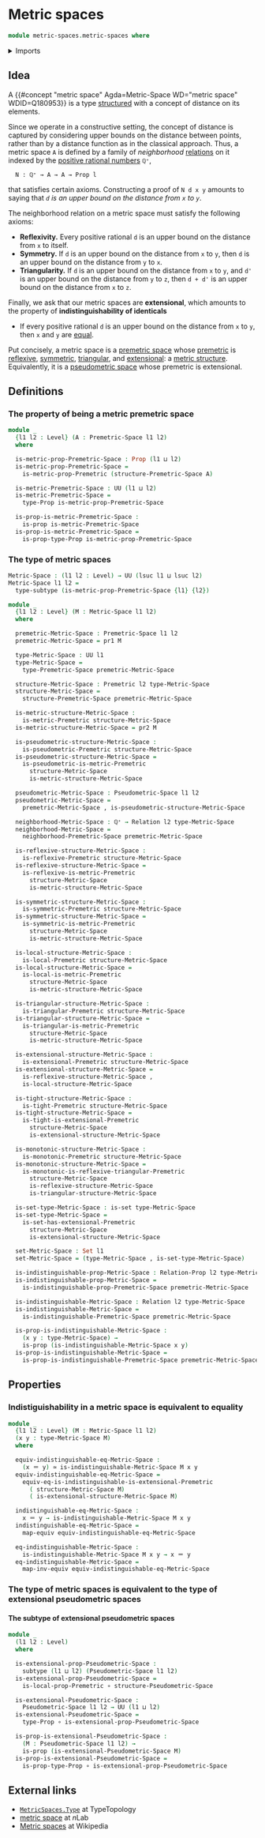 # Metric spaces

```agda
module metric-spaces.metric-spaces where
```

<details><summary>Imports</summary>

```agda
open import elementary-number-theory.positive-rational-numbers

open import foundation.binary-relations
open import foundation.dependent-pair-types
open import foundation.dependent-products-propositions
open import foundation.equivalences
open import foundation.function-types
open import foundation.functoriality-dependent-pair-types
open import foundation.identity-types
open import foundation.propositions
open import foundation.sets
open import foundation.subtypes
open import foundation.type-arithmetic-dependent-pair-types
open import foundation.universe-levels

open import metric-spaces.extensional-premetric-structures
open import metric-spaces.metric-structures
open import metric-spaces.monotonic-premetric-structures
open import metric-spaces.premetric-spaces
open import metric-spaces.premetric-structures
open import metric-spaces.pseudometric-spaces
open import metric-spaces.pseudometric-structures
open import metric-spaces.reflexive-premetric-structures
open import metric-spaces.symmetric-premetric-structures
open import metric-spaces.triangular-premetric-structures
```

</details>

## Idea

A {{#concept "metric space" Agda=Metric-Space WD="metric space" WDID=Q180953}}
is a type [structured](foundation.structure.md) with a concept of distance on
its elements.

Since we operate in a constructive setting, the concept of distance is captured
by considering upper bounds on the distance between points, rather than by a
distance function as in the classical approach. Thus, a metric space `A` is
defined by a family of _neighborhood_
[relations](foundation.binary-relations.md) on it indexed by the
[positive rational numbers](elementary-number-theory.positive-rational-numbers.md)
`ℚ⁺`,

```text
  N : ℚ⁺ → A → A → Prop l
```

that satisfies certain axioms. Constructing a proof of `N d x y` amounts to
saying that _`d` is an upper bound on the distance from `x` to `y`_.

The neighborhood relation on a metric space must satisfy the following axioms:

- **Reflexivity.** Every positive rational `d` is an upper bound on the distance
  from `x` to itself.
- **Symmetry.** If `d` is an upper bound on the distance from `x` to `y`, then
  `d` is an upper bound on the distance from `y` to `x`.
- **Triangularity.** If `d` is an upper bound on the distance from `x` to `y`,
  and `d'` is an upper bound on the distance from `y` to `z`, then `d + d'` is
  an upper bound on the distance from `x` to `z`.

Finally, we ask that our metric spaces are **extensional**, which amounts to the
property of **indistinguishability of identicals**

- If every positive rational `d` is an upper bound on the distance from `x` to
  `y`, then `x` and `y` are [equal](foundation-core.identity-types.md).

Put concisely, a metric space is a
[premetric space](metric-spaces.premetric-spaces.md) whose
[premetric](metric-spaces.premetric-structures.md) is
[reflexive](metric-spaces.reflexive-premetric-structures.md),
[symmetric](metric-spaces.symmetric-premetric-structures.md),
[triangular](metric-spaces.triangular-premetric-structures.md), and
[extensional](metric-spaces.extensional-premetric-structures.md): a
[metric structure](metric-spaces.metric-structures.md). Equivalently, it is a
[pseudometric space](metric-spaces.pseudometric-spaces.md) whose premetric is
extensional.

## Definitions

### The property of being a metric premetric space

```agda
module _
  {l1 l2 : Level} (A : Premetric-Space l1 l2)
  where

  is-metric-prop-Premetric-Space : Prop (l1 ⊔ l2)
  is-metric-prop-Premetric-Space =
    is-metric-prop-Premetric (structure-Premetric-Space A)

  is-metric-Premetric-Space : UU (l1 ⊔ l2)
  is-metric-Premetric-Space =
    type-Prop is-metric-prop-Premetric-Space

  is-prop-is-metric-Premetric-Space :
    is-prop is-metric-Premetric-Space
  is-prop-is-metric-Premetric-Space =
    is-prop-type-Prop is-metric-prop-Premetric-Space
```

### The type of metric spaces

```agda
Metric-Space : (l1 l2 : Level) → UU (lsuc l1 ⊔ lsuc l2)
Metric-Space l1 l2 =
  type-subtype (is-metric-prop-Premetric-Space {l1} {l2})

module _
  {l1 l2 : Level} (M : Metric-Space l1 l2)
  where

  premetric-Metric-Space : Premetric-Space l1 l2
  premetric-Metric-Space = pr1 M

  type-Metric-Space : UU l1
  type-Metric-Space =
    type-Premetric-Space premetric-Metric-Space

  structure-Metric-Space : Premetric l2 type-Metric-Space
  structure-Metric-Space =
    structure-Premetric-Space premetric-Metric-Space

  is-metric-structure-Metric-Space :
    is-metric-Premetric structure-Metric-Space
  is-metric-structure-Metric-Space = pr2 M

  is-pseudometric-structure-Metric-Space :
    is-pseudometric-Premetric structure-Metric-Space
  is-pseudometric-structure-Metric-Space =
    is-pseudometric-is-metric-Premetric
      structure-Metric-Space
      is-metric-structure-Metric-Space

  pseudometric-Metric-Space : Pseudometric-Space l1 l2
  pseudometric-Metric-Space =
    premetric-Metric-Space , is-pseudometric-structure-Metric-Space

  neighborhood-Metric-Space : ℚ⁺ → Relation l2 type-Metric-Space
  neighborhood-Metric-Space =
    neighborhood-Premetric-Space premetric-Metric-Space

  is-reflexive-structure-Metric-Space :
    is-reflexive-Premetric structure-Metric-Space
  is-reflexive-structure-Metric-Space =
    is-reflexive-is-metric-Premetric
      structure-Metric-Space
      is-metric-structure-Metric-Space

  is-symmetric-structure-Metric-Space :
    is-symmetric-Premetric structure-Metric-Space
  is-symmetric-structure-Metric-Space =
    is-symmetric-is-metric-Premetric
      structure-Metric-Space
      is-metric-structure-Metric-Space

  is-local-structure-Metric-Space :
    is-local-Premetric structure-Metric-Space
  is-local-structure-Metric-Space =
    is-local-is-metric-Premetric
      structure-Metric-Space
      is-metric-structure-Metric-Space

  is-triangular-structure-Metric-Space :
    is-triangular-Premetric structure-Metric-Space
  is-triangular-structure-Metric-Space =
    is-triangular-is-metric-Premetric
      structure-Metric-Space
      is-metric-structure-Metric-Space

  is-extensional-structure-Metric-Space :
    is-extensional-Premetric structure-Metric-Space
  is-extensional-structure-Metric-Space =
    is-reflexive-structure-Metric-Space ,
    is-local-structure-Metric-Space

  is-tight-structure-Metric-Space :
    is-tight-Premetric structure-Metric-Space
  is-tight-structure-Metric-Space =
    is-tight-is-extensional-Premetric
      structure-Metric-Space
      is-extensional-structure-Metric-Space

  is-monotonic-structure-Metric-Space :
    is-monotonic-Premetric structure-Metric-Space
  is-monotonic-structure-Metric-Space =
    is-monotonic-is-reflexive-triangular-Premetric
      structure-Metric-Space
      is-reflexive-structure-Metric-Space
      is-triangular-structure-Metric-Space

  is-set-type-Metric-Space : is-set type-Metric-Space
  is-set-type-Metric-Space =
    is-set-has-extensional-Premetric
      structure-Metric-Space
      is-extensional-structure-Metric-Space

  set-Metric-Space : Set l1
  set-Metric-Space = (type-Metric-Space , is-set-type-Metric-Space)

  is-indistinguishable-prop-Metric-Space : Relation-Prop l2 type-Metric-Space
  is-indistinguishable-prop-Metric-Space =
    is-indistinguishable-prop-Premetric-Space premetric-Metric-Space

  is-indistinguishable-Metric-Space : Relation l2 type-Metric-Space
  is-indistinguishable-Metric-Space =
    is-indistinguishable-Premetric-Space premetric-Metric-Space

  is-prop-is-indistinguishable-Metric-Space :
    (x y : type-Metric-Space) →
    is-prop (is-indistinguishable-Metric-Space x y)
  is-prop-is-indistinguishable-Metric-Space =
    is-prop-is-indistinguishable-Premetric-Space premetric-Metric-Space
```

## Properties

### Indistiguishability in a metric space is equivalent to equality

```agda
module _
  {l1 l2 : Level} (M : Metric-Space l1 l2)
  (x y : type-Metric-Space M)
  where

  equiv-indistinguishable-eq-Metric-Space :
    (x ＝ y) ≃ is-indistinguishable-Metric-Space M x y
  equiv-indistinguishable-eq-Metric-Space =
    equiv-eq-is-indistinguishable-is-extensional-Premetric
      ( structure-Metric-Space M)
      ( is-extensional-structure-Metric-Space M)

  indistinguishable-eq-Metric-Space :
    x ＝ y → is-indistinguishable-Metric-Space M x y
  indistinguishable-eq-Metric-Space =
    map-equiv equiv-indistinguishable-eq-Metric-Space

  eq-indistinguishable-Metric-Space :
    is-indistinguishable-Metric-Space M x y → x ＝ y
  eq-indistinguishable-Metric-Space =
    map-inv-equiv equiv-indistinguishable-eq-Metric-Space
```

### The type of metric spaces is equivalent to the type of extensional pseudometric spaces

#### The subtype of extensional pseudometric spaces

```agda
module _
  (l1 l2 : Level)
  where

  is-extensional-prop-Pseudometric-Space :
    subtype (l1 ⊔ l2) (Pseudometric-Space l1 l2)
  is-extensional-prop-Pseudometric-Space =
    is-local-prop-Premetric ∘ structure-Pseudometric-Space

  is-extensional-Pseudometric-Space :
    Pseudometric-Space l1 l2 → UU (l1 ⊔ l2)
  is-extensional-Pseudometric-Space =
    type-Prop ∘ is-extensional-prop-Pseudometric-Space

  is-prop-is-extensional-Pseudometric-Space :
    (M : Pseudometric-Space l1 l2) →
    is-prop (is-extensional-Pseudometric-Space M)
  is-prop-is-extensional-Pseudometric-Space =
    is-prop-type-Prop ∘ is-extensional-prop-Pseudometric-Space
```

## External links

- [`MetricSpaces.Type`](https://www.cs.bham.ac.uk/~mhe/TypeTopology/MetricSpaces.Type.html)
  at TypeTopology
- [metric space](https://ncatlab.org/nlab/show/metric+space) at $n$Lab
- [Metric spaces](https://en.wikipedia.org/wiki/Metric_space) at Wikipedia
